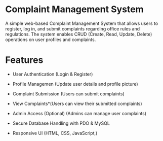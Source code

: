 # Complaint Management System

A simple web-based Complaint Management System that allows users to register, log in, and submit complaints regarding office rules and regulations. The system enables CRUD (Create, Read, Update, Delete) operations on user profiles and complaints.



# Features
- User Authentication (Login & Register)

- Profile Managemen (Update user details and profile picture)

- Complaint Submission (Users can submit complaints)

- View Complaints*(Users can view their submitted complaints)

- Admin Access (Optional) (Admins can manage user complaints)

- Secure Database Handling with PDO & MySQL

- Responsive UI (HTML, CSS, JavaScript,)



